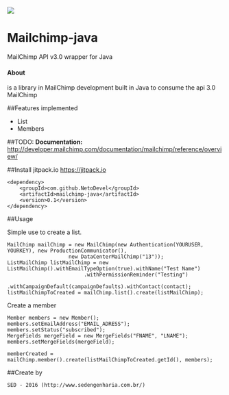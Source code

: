 [![](https://jitpack.io/v/NetoDevel/mailchimp-java.svg)](https://jitpack.io/#NetoDevel/mailchimp-java)


# Mailchimp-java
MailChimp API v3.0 wrapper for Java

#### About
is a library in MailChimp development built in Java to consume the api 3.0 MailChimp

##Features implemented
  * List
  * Members

##TODO:
<b>Documentation:</b> http://developer.mailchimp.com/documentation/mailchimp/reference/overview/

##Install
	<repository>
	    <id>jitpack.io</id>
	    <url>https://jitpack.io</url>
	</repository>

	<dependency>
	    <groupId>com.github.NetoDevel</groupId>
	    <artifactId>mailchimp-java</artifactId>
	    <version>0.1</version>
	</dependency>





##Usage

Simple use to create a list.

	MailChimp mailChimp = new MailChimp(new Authentication(YOURUSER, YOURKEY), new ProductionCommunicator(),
						new DataCenterMailChimp("13"));
	ListMailChimp listMailChimp = new ListMailChimp().withEmailTypeOption(true).withName("Test Name")
					  		 .withPermissionReminder("Testing")
						   	 .withCampaignDefault(campaignDefaults).withContact(contact);
	listMailChimpToCreated = mailChimp.list().create(listMailChimp);

Create a member

	Member members = new Member();
	members.setEmailAddress("EMAIL_ADRESS");
	members.setStatus("subscribed");
	MergeFields mergeField = new MergeFields("FNAME", "LNAME");
	members.setMergeFields(mergeField);

	memberCreated = mailChimp.member().create(listMailChimpToCreated.getId(), members);


##Create by 

 	SED - 2016 (http://www.sedengenharia.com.br/)


